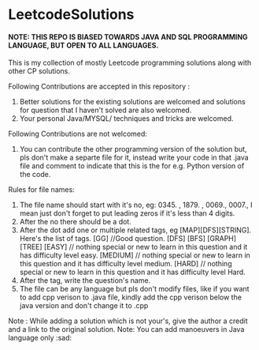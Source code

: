 # LeetcodeSolutions
#### NOTE: THIS REPO IS BIASED TOWARDS JAVA AND SQL PROGRAMMING LANGUAGE, BUT OPEN TO ALL LANGUAGES. 

This is my collection of mostly Leetcode programming solutions along with other CP solutions. 

Following Contributions are accepted in this repository : 

1) Better solutions for the existing solutions are welcomed and solutions for question that I haven't solved are also welcomed.
2) Your personal Java/MYSQL/ techniques and tricks are welcomed. 

Following Contributions are not welcomed:
1) You can contribute the other programming version of the solution but, pls don't make a separte file for it, instead write your code in that .java file and comment to indicate that this is the for e.g. Python version of the code. 

Rules for file names:
1) The file name should start with it's no, eg: 0345. , 1879. , 0069., 0007., I mean just don't forget to put leading zeros if it's less than 4 digits. 
2) After the no there should be a dot. 
3) After the dot add one or multiple related tags, eg [MAP][DFS][STRING].
	Here's the list of tags.
	[GG] //Good question.
	[DFS]
	[BFS]
	[GRAPH]
	[TREE]
	[EASY] // nothing special or new to learn in this question and it has difficulty level easy.
	[MEDIUM] // nothing special or new to learn in this question and it has difficulty level medium.
	[HARD] // nothing special or new to learn in this question and it has difficulty level Hard.
4) After the tag, write the question's name. 
5) The file can be any language but pls don't modify files, like if you want to add cpp verison to .java file, kindly add the cpp verison below the java version and don't change it to .cpp 


Note : While adding a solution which is not your's, give the author a credit and a link to the original solution. 
Note: You can add manoeuvers in Java language only :sad:
